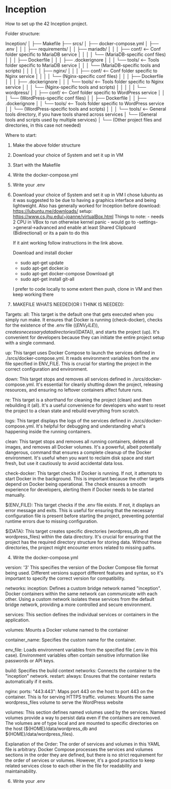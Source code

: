 # Inception
How to set up the 42 Inception project. 


Folder structure:

Inception/
│
├── Makefile
├── srcs/
│   ├── docker-compose.yml
│   ├── .env
│   │
│   ├── requirements/
│   │   ├── mariadb/
│   │   │   ├── conf/   <-- Conf folder specific to MariaDB service
│   │   │   │   └── (MariaDB-specific conf files)
│   │   │   ├── Dockerfile
│   │   │   ├── .dockerignore
│   │   │   └── tools/   <-- Tools folder specific to MariaDB service
│   │   │       └── (MariaDB-specific tools and scripts)
│   │   │
│   │   ├── nginx/
│   │   │   ├── conf/   <-- Conf folder specific to Nginx service
│   │   │   │   └── (Nginx-specific conf files)
│   │   │   ├── Dockerfile
│   │   │   ├── .dockerignore
│   │   │   └── tools/   <-- Tools folder specific to Nginx service
│   │   │       └── (Nginx-specific tools and scripts)
│   │   │
│   │   └── wordpress/
│   │       ├── conf/   <-- Conf folder specific to WordPress service
│   │       │   └── (WordPress-specific conf files)
│   │       ├── Dockerfile
│   │       ├── .dockerignore
│   │       └── tools/   <-- Tools folder specific to WordPress service
│   │           └── (WordPress-specific tools and scripts)
│   │
│   └── tools/  <-- General tools directory, if you have tools shared across services
│       └── (General tools and scripts used by multiple services)
│
└── (Other project files and directories, in this case not needed)


Where to start:
1. Make the above folder structure
2. Download your choice of System and set it up in VM
3. Start with the Makefile
4. Write the docker-compose.yml
5. Write your .env



2. Download your choice of System and set it up in VM
   I chose lubuntu as it was suggested to be due to having a graphics interface and being lightweight. Also has generally worked for Inception before
    download: https://lubuntu.me/downloads/
    setup: https://www.cs.jhu.edu/~joanne/virtualBox.html
   Things to note:
        - needs 2 CPU in VBox to run otherwise kernel panic
        - would go to -settings->general->advanced and enable at least Shared Clipboard (Bidirectional) or its a pain to do this

    If it aint working follow instructions in the link above.

   Download and install docker
     - sudo apt-get update
     - sudo apt-get docker.io
     - sudo apt-get docker-compose
   Download git
     - sudo apt-get install git-all
  
      I prefer to code locally to some extent then push, clone in VM and then keep working there


4. MAKEFILE WHATS NEEDED(OR I THINK IS NEEDED):

Targets:
all: This target is the default one that gets executed when you simply run make. It ensures that Docker is running (check-docker), checks for the existence of the .env file ($(ENV_FILE)), creates necessary data directories ($(DATA)), and starts the project (up). It's convenient for developers because they can initiate the entire project setup with a single command.

up: This target uses Docker Compose to launch the services defined in ./srcs/docker-compose.yml. It reads environment variables from the .env file specified in ENV_FILE. This is crucial for starting the project in the correct configuration and environment.

down: This target stops and removes all services defined in ./srcs/docker-compose.yml. It's essential for cleanly shutting down the project, releasing resources, and ensuring no leftover containers affect future runs.

re: This target is a shorthand for cleaning the project (clean) and then rebuilding it (all). It's a useful convenience for developers who want to reset the project to a clean state and rebuild everything from scratch.

logs: This target displays the logs of the services defined in ./srcs/docker-compose.yml. It's helpful for debugging and understanding what's happening inside the running containers.

clean: This target stops and removes all running containers, deletes all images, and removes all Docker volumes. It's a powerful, albeit potentially dangerous, command that ensures a complete cleanup of the Docker environment. It's useful when you want to reclaim disk space and start fresh, but use it cautiously to avoid accidental data loss.

check-docker: This target checks if Docker is running. If not, it attempts to start Docker in the background. This is important because the other targets depend on Docker being operational. The check ensures a smooth experience for developers, alerting them if Docker needs to be started manually.

$(ENV_FILE): This target checks if the .env file exists. If not, it displays an error message and exits. This is useful for ensuring that the necessary configuration file is present before starting the project, preventing potential runtime errors due to missing configuration.

$(DATA): This target creates specific directories (wordpress_db and wordpress_files) within the data directory. It's crucial for ensuring that the project has the required directory structure for storing data. Without these directories, the project might encounter errors related to missing paths.


4. Write the docker-compose.yml
   
version: '3'
This specifies the version of the Docker Compose file format being used. Different versions support different features and syntax, so it's important to specify the correct version for compatibility.

networks: inception:
Defines a custom bridge network named "inception". Docker containers within the same network can communicate with each other. Using a custom network isolates these services from the default bridge network, providing a more controlled and secure environment.

services:
This section defines the individual services or containers in the application.

volumes: Mounts a Docker volume named to the container

container_name: Specifies the custom name for the container.

env_file: Loads environment variables from the specified file (.env in this case). Environment variables often contain sensitive information like passwords or API keys.

build: Specifies the build context
networks: Connects the container to the "inception" network.
restart: always: Ensures that the container restarts automatically if it exits.

nginx:
ports: "443:443": Maps port 443 on the host to port 443 on the container. This is for serving HTTPS traffic.
volumes: Mounts the same wordpress_files volume to serve the WordPress website

volumes:
This section defines named volumes used by the services. Named volumes provide a way to persist data even if the containers are removed. The volumes are of type local and are mounted to specific directories on the host (${HOME}/data/wordpress_db and ${HOME}/data/wordpress_files).

Explanation of the Order:
The order of services and volumes in this YAML file is arbitrary. Docker Compose processes the services and volumes sections in the order they are defined, but there is no strict requirement for the order of services or volumes. However, it's a good practice to keep related services close to each other in the file for readability and maintainability.


6. Write your .env
